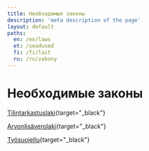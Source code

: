 ```yaml
---
title: Необходимые законы
description: 'meta description of the page'
layout: default
paths:
  en: /en/laws
  et: /seadused
  fi: /fi/lait
  ru: /ru/zakony
---
```


# Необходимые законы

[Tilintarkastuslaki](https://finlex.fi/eli?uri=http://data.finlex.fi/eli/sd/2015/1141/ajantasa/2024-12-19/fin){target="_black"}

[Arvonlisäverolaki](https://finlex.fi/eli?uri=http://data.finlex.fi/eli/sd/1993/1501/ajantasa/2024-12-19/fin){target="_black"}

[Työsuojellu](https://tyosuojelu.fi/tyosuhde/palkka){target="_black"}
